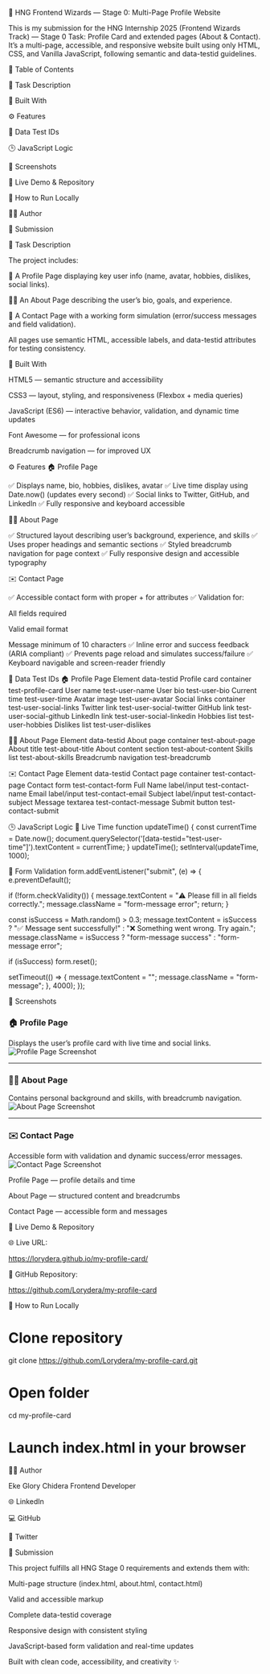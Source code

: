🌟 HNG Frontend Wizards — Stage 0: Multi-Page Profile Website

This is my submission for the HNG Internship 2025 (Frontend Wizards Track) — Stage 0 Task: Profile Card and extended pages (About & Contact).
It’s a multi-page, accessible, and responsive website built using only HTML, CSS, and Vanilla JavaScript, following semantic and data-testid guidelines.

🧭 Table of Contents

📜 Task Description

🧱 Built With

⚙️ Features

🧾 Data Test IDs

🕒 JavaScript Logic

🎨 Screenshots

🚀 Live Demo & Repository

🧭 How to Run Locally

👨‍💻 Author

🏁 Submission

📜 Task Description

The project includes:

👤 A Profile Page displaying key user info (name, avatar, hobbies, dislikes, social links).

🧍‍♀️ An About Page describing the user’s bio, goals, and experience.

📩 A Contact Page with a working form simulation (error/success messages and field validation).

All pages use semantic HTML, accessible labels, and data-testid attributes for testing consistency.

🧱 Built With

HTML5 — semantic structure and accessibility

CSS3 — layout, styling, and responsiveness (Flexbox + media queries)

JavaScript (ES6) — interactive behavior, validation, and dynamic time updates

Font Awesome — for professional icons

Breadcrumb navigation — for improved UX

⚙️ Features
🏠 Profile Page

✅ Displays name, bio, hobbies, dislikes, avatar
✅ Live time display using Date.now() (updates every second)
✅ Social links to Twitter, GitHub, and LinkedIn
✅ Fully responsive and keyboard accessible

👩‍💼 About Page

✅ Structured layout describing user’s background, experience, and skills
✅ Uses proper headings and semantic sections
✅ Styled breadcrumb navigation for page context
✅ Fully responsive design and accessible typography

✉️ Contact Page

✅ Accessible contact form with proper <label> + for attributes
✅ Validation for:

All fields required

Valid email format

Message minimum of 10 characters
✅ Inline error and success feedback (ARIA compliant)
✅ Prevents page reload and simulates success/failure
✅ Keyboard navigable and screen-reader friendly

🧾 Data Test IDs
🏠 Profile Page
Element	data-testid
Profile card container	test-profile-card
User name	test-user-name
User bio	test-user-bio
Current time	test-user-time
Avatar image	test-user-avatar
Social links container	test-user-social-links
Twitter link	test-user-social-twitter
GitHub link	test-user-social-github
LinkedIn link	test-user-social-linkedin
Hobbies list	test-user-hobbies
Dislikes list	test-user-dislikes


👩‍💼 About Page
Element	data-testid
About page container	test-about-page
About title	test-about-title
About content section	test-about-content
Skills list	test-about-skills
Breadcrumb navigation	test-breadcrumb


✉️ Contact Page
Element	data-testid
Contact page container	test-contact-page
Contact form	test-contact-form
Full Name label/input	test-contact-name
Email label/input	test-contact-email
Subject label/input	test-contact-subject
Message textarea	test-contact-message
Submit button	test-contact-submit


🕒 JavaScript Logic
🧭 Live Time
function updateTime() {
  const currentTime = Date.now();
  document.querySelector('[data-testid="test-user-time"]').textContent = currentTime;
}
updateTime();
setInterval(updateTime, 1000);

📩 Form Validation
form.addEventListener("submit", (e) => {
  e.preventDefault();

  if (!form.checkValidity()) {
    message.textContent = "⚠️ Please fill in all fields correctly.";
    message.className = "form-message error";
    return;
  }

  const isSuccess = Math.random() > 0.3;
  message.textContent = isSuccess
    ? "✅ Message sent successfully!"
    : "❌ Something went wrong. Try again.";
  message.className = isSuccess ? "form-message success" : "form-message error";

  if (isSuccess) form.reset();

  setTimeout(() => {
    message.textContent = "";
    message.className = "form-message";
  }, 4000);
});

🎨 Screenshots


### 🏠 Profile Page
Displays the user’s profile card with live time and social links.  
![Profile Page Screenshot](assets/profile-preview.png)

---

### 👩‍💼 About Page
Contains personal background and skills, with breadcrumb navigation.  
![About Page Screenshot](assets/about-preview.png)

---

### ✉️ Contact Page
Accessible form with validation and dynamic success/error messages.  
![Contact Page Screenshot](assets/contact-preview.png)

Profile Page — profile details and time

About Page — structured content and breadcrumbs

Contact Page — accessible form and messages

🚀 Live Demo & Repository

🌐 Live URL:

https://lorydera.github.io/my-profile-card/


💾 GitHub Repository:

https://github.com/Lorydera/my-profile-card

🧭 How to Run Locally
# Clone repository
git clone https://github.com/Lorydera/my-profile-card.git

# Open folder
cd my-profile-card

# Launch index.html in your browser

👨‍💻 Author

Eke Glory Chidera
Frontend Developer

🌐 LinkedIn

💻 GitHub

🔗 Twitter

🏁 Submission

This project fulfills all HNG Stage 0 requirements and extends them with:

Multi-page structure (index.html, about.html, contact.html)

Valid and accessible markup

Complete data-testid coverage

Responsive design with consistent styling

JavaScript-based form validation and real-time updates

Built with clean code, accessibility, and creativity ✨